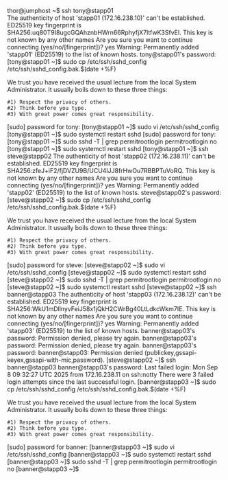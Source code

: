 thor@jumphost ~$ ssh tony@stapp01  
The authenticity of host 'stapp01 (172.16.238.10)' can't be established.
ED25519 key fingerprint is SHA256:uq80T9I8ugcGQAhznbHWrn66RphyfjX7ltfwK3SfvEI.
This key is not known by any other names
Are you sure you want to continue connecting (yes/no/[fingerprint])? yes
Warning: Permanently added 'stapp01' (ED25519) to the list of known hosts.
tony@stapp01's password: 
[tony@stapp01 ~]$ sudo cp /etc/ssh/sshd_config /etc/ssh/sshd_config.bak.$(date +%F)

We trust you have received the usual lecture from the local System
Administrator. It usually boils down to these three things:

    #1) Respect the privacy of others.
    #2) Think before you type.
    #3) With great power comes great responsibility.

[sudo] password for tony: 
[tony@stapp01 ~]$ sudo vi /etc/ssh/sshd_config
[tony@stapp01 ~]$ sudo systemctl restart sshd
[sudo] password for tony: 
[tony@stapp01 ~]$ sudo sshd -T | grep permitrootlogin
permitrootlogin no
[tony@stapp01 ~]$ sudo systemctl restart sshd
[tony@stapp01 ~]$ ssh steve@stapp02 
The authenticity of host 'stapp02 (172.16.238.11)' can't be established.
ED25519 key fingerprint is SHA256:zfeJ+iF2/fjDVZU9B/UCU4lJJ8frHwOu7RBBPTuVoRQ.
This key is not known by any other names
Are you sure you want to continue connecting (yes/no/[fingerprint])? yes
Warning: Permanently added 'stapp02' (ED25519) to the list of known hosts.
steve@stapp02's password: 
[steve@stapp02 ~]$ sudo cp /etc/ssh/sshd_config /etc/ssh/sshd_config.bak.$(date +%F)

We trust you have received the usual lecture from the local System
Administrator. It usually boils down to these three things:

    #1) Respect the privacy of others.
    #2) Think before you type.
    #3) With great power comes great responsibility.

[sudo] password for steve: 
[steve@stapp02 ~]$ sudo vi /etc/ssh/sshd_config
[steve@stapp02 ~]$ sudo systemctl restart sshd
[steve@stapp02 ~]$ sudo sshd -T | grep permitrootlogin
permitrootlogin no
[steve@stapp02 ~]$ sudo systemctl restart sshd
[steve@stapp02 ~]$ ssh banner@stapp03
The authenticity of host 'stapp03 (172.16.238.12)' can't be established.
ED25519 key fingerprint is SHA256:WkU1mDllnyvFeiJ58x1jQkH2CWrBg40LtLdkcWkm7IE.
This key is not known by any other names
Are you sure you want to continue connecting (yes/no/[fingerprint])? yes
Warning: Permanently added 'stapp03' (ED25519) to the list of known hosts.
banner@stapp03's password: 
Permission denied, please try again.
banner@stapp03's password: 
Permission denied, please try again.
banner@stapp03's password: 
banner@stapp03: Permission denied (publickey,gssapi-keyex,gssapi-with-mic,password).
[steve@stapp02 ~]$ ssh banner@stapp03
banner@stapp03's password: 
Last failed login: Mon Sep  8 09:32:27 UTC 2025 from 172.16.238.11 on ssh:notty
There were 3 failed login attempts since the last successful login.
[banner@stapp03 ~]$ sudo cp /etc/ssh/sshd_config /etc/ssh/sshd_config.bak.$(date +%F)

We trust you have received the usual lecture from the local System
Administrator. It usually boils down to these three things:

    #1) Respect the privacy of others.
    #2) Think before you type.
    #3) With great power comes great responsibility.

[sudo] password for banner: 
[banner@stapp03 ~]$ sudo vi /etc/ssh/sshd_config
[banner@stapp03 ~]$ sudo systemctl restart sshd
[banner@stapp03 ~]$ sudo sshd -T | grep permitrootlogin
permitrootlogin no
[banner@stapp03 ~]$ 
